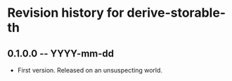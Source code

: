 # Revision history for derive-storable-th

## 0.1.0.0 -- YYYY-mm-dd

* First version. Released on an unsuspecting world.
